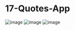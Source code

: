 # 17-Quotes-App
![image](https://user-images.githubusercontent.com/122344020/235734197-420cd521-75c2-4a37-92fa-d1ff403a358e.png)
![image](https://user-images.githubusercontent.com/122344020/235734263-1b776fa8-dcb9-468a-ba4b-7a8406b88cb3.png)
![image](https://user-images.githubusercontent.com/122344020/235734320-7aef18ae-2c02-48f1-9f5a-5a70f2296ad3.png)
